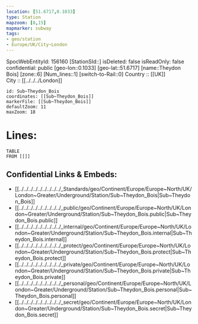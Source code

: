 ```yaml
---
location: [51.6717,0.1033] 
type: Station 
mapzoom: [8,15] 
mapmarker: subway 
tags:
- geo/station
- Europe/UK/City~London
---
```

SpocWebEntityId: 156160
[StationSId::] 
isDeleted: false
isReadOnly: false
confidential: public
[geo-lon::0.1033] 
[geo-lat::51.6717] 
[name::Theydon Bois] 
[zone::6] 
[Num_lines::1] 
[switch-to-Rail::0] 
Country :: [[UK]]  
City :: [[../../../London]]  


```leaflet
id: Sub~Theydon_Bois
coordinates: [[Sub~Theydon_Bois]] 
markerFile: [[Sub~Theydon_Bois]] 
defaultZoom: 11 
maxZoom: 18
```


# Lines: 
```dataview
TABLE 
FROM [[]] 
```

## Confidential Links & Embeds: 
- [[../../../../../../../../../_Standards/geo/Continent/Europe/Europe~North/UK/London~Greater/Underground/Station/Sub~Theydon_Bois|Sub~Theydon_Bois]] 
- [[../../../../../../../../../_public/geo/Continent/Europe/Europe~North/UK/London~Greater/Underground/Station/Sub~Theydon_Bois.public|Sub~Theydon_Bois.public]] 
- [[../../../../../../../../../_internal/geo/Continent/Europe/Europe~North/UK/London~Greater/Underground/Station/Sub~Theydon_Bois.internal|Sub~Theydon_Bois.internal]] 
- [[../../../../../../../../../_protect/geo/Continent/Europe/Europe~North/UK/London~Greater/Underground/Station/Sub~Theydon_Bois.protect|Sub~Theydon_Bois.protect]] 
- [[../../../../../../../../../_private/geo/Continent/Europe/Europe~North/UK/London~Greater/Underground/Station/Sub~Theydon_Bois.private|Sub~Theydon_Bois.private]] 
- [[../../../../../../../../../_personal/geo/Continent/Europe/Europe~North/UK/London~Greater/Underground/Station/Sub~Theydon_Bois.personal|Sub~Theydon_Bois.personal]] 
- [[../../../../../../../../../_secret/geo/Continent/Europe/Europe~North/UK/London~Greater/Underground/Station/Sub~Theydon_Bois.secret|Sub~Theydon_Bois.secret]] 

